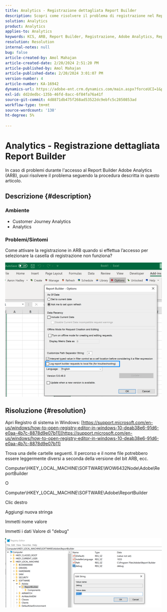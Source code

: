 ```yaml
---
title: Analytics - Registrazione dettagliata Report Builder
description: Scopri come risolvere il problema di registrazione nel Report Builder Adobe Analytics.
solution: Analytics
product: Analytics
applies-to: Analytics
keywords: KCS, ARB, Report Builder, Registrazione, Adobe Analytics, Report Builder Analytics
resolution: Resolution
internal-notes: null
bug: false
article-created-by: Amol Mahajan
article-created-date: 2/20/2024 2:51:20 PM
article-published-by: Amol Mahajan
article-published-date: 2/20/2024 3:01:07 PM
version-number: 4
article-number: KA-16942
dynamics-url: https://adobe-ent.crm.dynamics.com/main.aspx?forceUCI=1&pagetype=entityrecord&etn=knowledgearticle&id=8cb36b7f-ffcf-ee11-9079-6045bd0065b6
exl-id: dd2dedbc-135b-46fd-8acc-6f84fa76a41f
source-git-commit: 4d8871db475f268ad53522dc9ebfc5c2850853ad
workflow-type: tm+mt
source-wordcount: '138'
ht-degree: 5%

---
```


# Analytics - Registrazione dettagliata Report Builder


In caso di problemi durante l&#39;accesso al Report Builder Adobe Analytics (ARB), puoi risolvere il problema seguendo la procedura descritta in questo articolo.

## Descrizione {#description}


### <b>Ambiente</b>

- Customer Journey Analytics
- Analytics




### <b>Problemi/Sintomi</b>

Come attivare la registrazione in ARB quando si effettua l’accesso per selezionare la casella di registrazione non funziona?



![](assets/___8db36b7f-ffcf-ee11-9079-6045bd0065b6___.png)


## Risoluzione {#resolution}




Apri Registro di sistema in Windows: [https://support.microsoft.com/en-us/windows/how-to-open-registry-editor-in-windows-10-deab38e6-91d6-e0aa-4b7c-8878d9e07b11](https://support.microsoft.com/en-us/windows/how-to-open-registry-editor-in-windows-10-deab38e6-91d6-e0aa-4b7c-8878d9e07b11)

Trova una delle cartelle seguenti. Il percorso e il nome file potrebbero essere leggermente diversi a seconda della versione del bit ARB, ecc.

Computer\HKEY_LOCAL_MACHINE\SOFTWARE\WOW6432Node\Adobe\ReportBuilder

O

Computer\HKEY_LOCAL_MACHINE\SOFTWARE\Adobe\ReportBuilder

Clic destro

Aggiungi nuova stringa

Immetti nome valore

Immetti i dati Valore di &quot;debug&quot;

![](assets/066ee289-0b9e-eb11-b1ac-000d3a3684a8.png)

